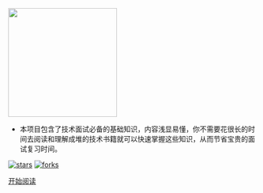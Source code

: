 <img width="220px" src="https://cs-notes-1256109796.cos.ap-guangzhou.myqcloud.com/other/LogoMakr_0zpEzN.png">


- 本项目包含了技术面试必备的基础知识，内容浅显易懂，你不需要花很长的时间去阅读和理解成堆的技术书籍就可以快速掌握这些知识，从而节省宝贵的面试复习时间。

<!--<span id="busuanzi_container_site_pv">Site View : <span id="busuanzi_value_site_pv">-->

[![stars](https://badgen.net/github/stars/coderzcr/coderzcr?icon=github&color=4ab8a1)](https://github.com/coderzcr/coderzcr) [![forks](https://badgen.net/github/forks/coderzcr/coderzcr?icon=github&color=4ab8a1)](https://github.com/coderzcr/coderzcr)

[开始阅读](README.md)

